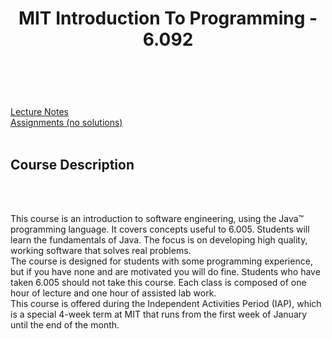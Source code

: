 <html>
<header><h1>MIT Introduction To Programming - 6.092</h1></header><br /><br />
<a href="https://ocw.mit.edu/courses/electrical-engineering-and-computer-science/6-092-introduction-to-programming-in-java-january-iap-2010/lecture-notes">Lecture Notes</a><br />
<a href="https://ocw.mit.edu/courses/electrical-engineering-and-computer-science/6-092-introduction-to-programming-in-java-january-iap-2010/assignments">Assignments (no solutions)</a><br /><br />
<h2>Course Description</h2><br /><br />
<p>This course is an introduction to software engineering, using the Java™ programming language. It covers concepts useful to 6.005. Students will learn the fundamentals of Java. The focus is on developing high quality, working software that solves real problems.<br/>
The course is designed for students with some programming experience, but if you have none and are motivated you will do fine. Students who have taken 6.005 should not take this course. Each class is composed of one hour of lecture and one hour of assisted lab work.<br/>
This course is offered during the Independent Activities Period (IAP), which is a special 4-week term at MIT that runs from the first week of January until the end of the month.
</p>
</html>
